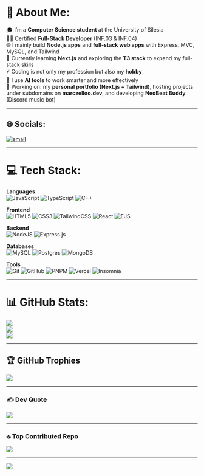 # 💫 About Me:
🎓 I’m a **Computer Science student** at the University of Silesia  
🧑‍💻 Certified **Full-Stack Developer** (INF.03 & INF.04)  
🌐 I mainly build **Node.js apps** and **full-stack web apps** with Express, MVC, MySQL, and Tailwind  
🚀 Currently learning **Next.js** and exploring the **T3 stack** to expand my full-stack skills  
⚡ Coding is not only my profession but also my **hobby**  
🤖 I use **AI tools** to work smarter and more effectively  
🔭 Working on: my **personal portfolio (Next.js + Tailwind)**, hosting projects under subdomains on **marczelloo.dev**, and developing **NeoBeat Buddy** (Discord music bot)  

---

## 🌐 Socials:
[![email](https://img.shields.io/badge/Email-D14836?logo=gmail&logoColor=white)](mailto:moskwamarcel@gmail.com)  

---

# 💻 Tech Stack:

**Languages**  
![JavaScript](https://img.shields.io/badge/javascript-%23323330.svg?style=flat&logo=javascript&logoColor=%23F7DF1E) 
![TypeScript](https://img.shields.io/badge/typescript-%23007ACC.svg?style=flat&logo=typescript&logoColor=white) 
![C++](https://img.shields.io/badge/c++-%2300599C.svg?style=flat&logo=c%2B%2B&logoColor=white)  

**Frontend**  
![HTML5](https://img.shields.io/badge/html5-%23E34F26.svg?style=flat&logo=html5&logoColor=white) 
![CSS3](https://img.shields.io/badge/css3-%231572B6.svg?style=flat&logo=css3&logoColor=white) 
![TailwindCSS](https://img.shields.io/badge/tailwindcss-%2338B2AC.svg?style=flat&logo=tailwind-css&logoColor=white) 
![React](https://img.shields.io/badge/react-%2320232a.svg?style=flat&logo=react&logoColor=%2361DAFB) 
![EJS](https://img.shields.io/badge/ejs-%23B4CA65.svg?style=flat&logo=ejs&logoColor=black)  

**Backend**  
![NodeJS](https://img.shields.io/badge/node.js-6DA55F?style=flat&logo=node.js&logoColor=white) 
![Express.js](https://img.shields.io/badge/express.js-%23404d59.svg?style=flat&logo=express&logoColor=%2361DAFB)  

**Databases**  
![MySQL](https://img.shields.io/badge/mysql-4479A1.svg?style=flat&logo=mysql&logoColor=white) 
![Postgres](https://img.shields.io/badge/postgres-%23316192.svg?style=flat&logo=postgresql&logoColor=white) 
![MongoDB](https://img.shields.io/badge/mongodb-%234ea94b.svg?style=flat&logo=mongodb&logoColor=white)  

**Tools**  
![Git](https://img.shields.io/badge/git-%23F05033.svg?style=flat&logo=git&logoColor=white) 
![GitHub](https://img.shields.io/badge/github-%23121011.svg?style=flat&logo=github&logoColor=white) 
![PNPM](https://img.shields.io/badge/pnpm-%234a4a4a.svg?style=flat&logo=pnpm&logoColor=f69220) 
![Vercel](https://img.shields.io/badge/vercel-%23000000.svg?style=flat&logo=vercel&logoColor=white) 
![Insomnia](https://img.shields.io/badge/Insomnia-black?style=flat&logo=insomnia&logoColor=5849BE)  


---

# 📊 GitHub Stats:
![](https://github-readme-stats.vercel.app/api?username=Marczelloo&theme=dark&hide_border=false&include_all_commits=true&count_private=true)<br/>
![](https://nirzak-streak-stats.vercel.app/?user=Marczelloo&theme=dark&hide_border=false)<br/>
![](https://github-readme-stats.vercel.app/api/top-langs/?username=Marczelloo&theme=dark&hide_border=false&include_all_commits=true&count_private=true&layout=compact)

---

## 🏆 GitHub Trophies
![](https://github-profile-trophy.vercel.app/?username=Marczelloo&theme=radical&no-frame=false&no-bg=true&margin-w=4)

---

### ✍️ Dev Quote
![](https://quotes-github-readme.vercel.app/api?type=horizontal&theme=radical)

---

### 🔝 Top Contributed Repo
![](https://github-contributor-stats.vercel.app/api?username=Marczelloo&limit=5&theme=dark&combine_all_yearly_contributions=true)

---

[![](https://visitcount.itsvg.in/api?id=Marczelloo&icon=0&color=0)](https://visitcount.itsvg.in)

<!-- Proudly created with GPRM ( https://gprm.itsvg.in ) -->
